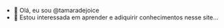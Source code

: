- 👋 Olá, eu sou  @tamaradejoice
- 👀 Estou interessada em aprender e adiquirir conhecimentos nesse site...
